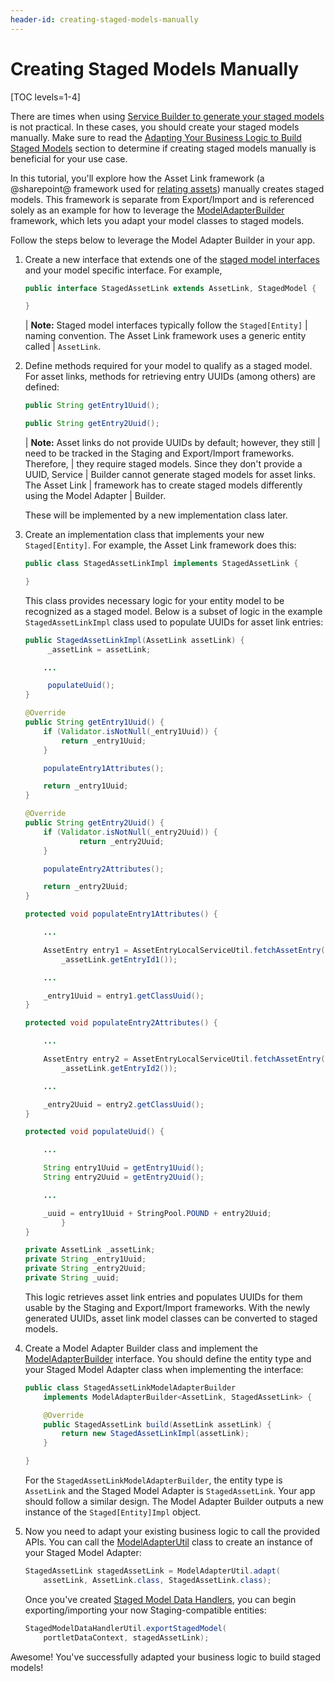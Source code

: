 ```yaml
---
header-id: creating-staged-models-manually
---
```


# Creating Staged Models Manually

[TOC levels=1-4]

There are times when using
[Service Builder to generate your staged models](/docs/7-2/frameworks/-/knowledge_base/f/generating-staged-models-using-service-builder)
is not practical. In these cases, you should create your staged models manually.
Make sure to read the
[Adapting Your Business Logic to Build Staged Models](/docs/7-2/frameworks/-/knowledge_base/f/developing-staged-models#adapting-your-business-logic-to-build-staged-models)
section to determine if creating staged models manually is beneficial for your
use case.

In this tutorial, you'll explore how the Asset Link framework (a @sharepoint@
framework used for
[relating assets](/docs/7-2/user/-/knowledge_base/u/defining-content-relationships))
manually creates staged models. This framework is separate from Export/Import
and is referenced solely as an example for how to leverage the
[ModelAdapterBuilder](@platform-ref@/7.2-latest/javadocs/portal-kernel/com/liferay/portal/kernel/model/adapter/builder/ModelAdapterBuilder.html)
framework, which lets you adapt your model classes to staged models.

Follow the steps below to leverage the Model Adapter Builder in your app.

1.  Create a new interface that extends one of the
    [staged model interfaces](/docs/7-2/frameworks/-/knowledge_base/f/developing-staged-models#staged-model-interfaces)
    and your model specific interface. For example,

    ```java
    public interface StagedAssetLink extends AssetLink, StagedModel {

    }
    ```

    | **Note:** Staged model interfaces typically follow the `Staged[Entity]`
    | naming convention. The Asset Link framework uses a generic entity called
    | `AssetLink`.

2.  Define methods required for your model to qualify as a staged model. For
    asset links, methods for retrieving entry UUIDs (among others) are defined:

    ```java
    public String getEntry1Uuid();

    public String getEntry2Uuid();
    ```

    | **Note:** Asset links do not provide UUIDs by default; however, they still
    | need to be tracked in the Staging and Export/Import frameworks. Therefore,
    | they require staged models. Since they don't provide a UUID, Service
    | Builder cannot generate staged models for asset links. The Asset Link
    | framework has to create staged models differently using the Model Adapter
    | Builder.

    These will be implemented by a new implementation class later. 

2.  Create an implementation class that implements your new `Staged[Entity]`.
    For example, the Asset Link framework does this:

    ```java
    public class StagedAssetLinkImpl implements StagedAssetLink {

    }
    ```

    This class provides necessary logic for your entity model to be recognized
    as a staged model. Below is a subset of logic in the example
    `StagedAssetLinkImpl` class used to populate UUIDs for asset link entries:

    ```java
    public StagedAssetLinkImpl(AssetLink assetLink) {
         _assetLink = assetLink;

        ...

         populateUuid();
    }

    @Override
    public String getEntry1Uuid() {
        if (Validator.isNotNull(_entry1Uuid)) {
            return _entry1Uuid;
        }

        populateEntry1Attributes();

        return _entry1Uuid;
    }

    @Override
    public String getEntry2Uuid() {
        if (Validator.isNotNull(_entry2Uuid)) {
                return _entry2Uuid;
        }

        populateEntry2Attributes();

        return _entry2Uuid;
    }

    protected void populateEntry1Attributes() {

        ...

        AssetEntry entry1 = AssetEntryLocalServiceUtil.fetchAssetEntry(
            _assetLink.getEntryId1());

        ...

        _entry1Uuid = entry1.getClassUuid();
    }

    protected void populateEntry2Attributes() {

        ...

        AssetEntry entry2 = AssetEntryLocalServiceUtil.fetchAssetEntry(
            _assetLink.getEntryId2());

        ...

        _entry2Uuid = entry2.getClassUuid();
    }

    protected void populateUuid() {

        ...

        String entry1Uuid = getEntry1Uuid();
        String entry2Uuid = getEntry2Uuid();

        ...

        _uuid = entry1Uuid + StringPool.POUND + entry2Uuid;
            }
    }

    private AssetLink _assetLink;
    private String _entry1Uuid;
    private String _entry2Uuid;
    private String _uuid;
    ```

    This logic retrieves asset link entries and populates UUIDs for them usable
    by the Staging and Export/Import frameworks. With the newly generated UUIDs,
    asset link model classes can be converted to staged models.

3.  Create a Model Adapter Builder class and implement the
    [ModelAdapterBuilder](@platform-ref@/7.2-latest/javadocs/portal-kernel/com/liferay/portal/kernel/model/adapter/builder/ModelAdapterBuilder.html)
    interface. You should define the entity type and your Staged Model Adapter
    class when implementing the interface:

    ```java
    public class StagedAssetLinkModelAdapterBuilder
        implements ModelAdapterBuilder<AssetLink, StagedAssetLink> {

        @Override
        public StagedAssetLink build(AssetLink assetLink) {
            return new StagedAssetLinkImpl(assetLink);
        }

    }
    ```

    For the `StagedAssetLinkModelAdapterBuilder`, the entity type is `AssetLink`
    and the Staged Model Adapter is `StagedAssetLink`. Your app should follow a
    similar design. The Model Adapter Builder outputs a new instance of the
    `Staged[Entity]Impl` object.

4.  Now you need to adapt your existing business logic to call the provided
    APIs. You can call the
    [ModelAdapterUtil](@platform-ref@/7.2-latest/javadocs/portal-kernel/com/liferay/portal/kernel/model/adapter/ModelAdapterUtil.html)
    class to create an instance of your Staged Model Adapter:

    ```java
    StagedAssetLink stagedAssetLink = ModelAdapterUtil.adapt(
        assetLink, AssetLink.class, StagedAssetLink.class);
    ```

    Once you've created
    [Staged Model Data Handlers](/docs/7-2/frameworks/-/knowledge_base/f/creating-staged-model-data-handlers),
    you can begin exporting/importing your now Staging-compatible entities:

    ```java
    StagedModelDataHandlerUtil.exportStagedModel(
        portletDataContext, stagedAssetLink);
    ```

Awesome! You've successfully adapted your business logic to build staged models!
